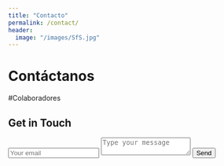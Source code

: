 ```yaml
---
title: "Contacto"
permalink: /contact/
header:
  image: "/images/SfS.jpg"
---
```


# Contáctanos
#Colaboradores
<div id="contact">
        <h2>Get in Touch</h2>
        <div id="contact-form">
                <form action="https://formspree.io/meqrblpk" method="POST">
                <input type="hidden" name="_subject" value="Contact request from personal website" />
                <input type="email" name="_replyto" placeholder="Your email" required>
                <textarea name="message" placeholder="Type your message" required></textarea>
                <button type="submit">Send</button>
            </form>
        </div>
    </div>

